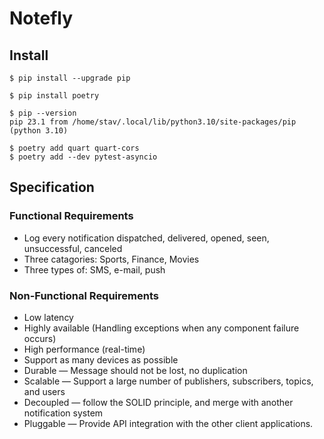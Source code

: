 # Notefly

## Install

	$ pip install --upgrade pip

	$ pip install poetry

	$ pip --version
	pip 23.1 from /home/stav/.local/lib/python3.10/site-packages/pip (python 3.10)

	$ poetry add quart quart-cors
	$ poetry add --dev pytest-asyncio

## Specification

### Functional Requirements

* Log every notification dispatched, delivered, opened, seen, unsuccessful, canceled
* Three catagories: Sports, Finance, Movies
* Three types of: SMS, e-mail, push

### Non-Functional Requirements

* Low latency
* Highly available (Handling exceptions when any component failure occurs)
* High performance (real-time)
* Support as many devices as possible
* Durable — Message should not be lost, no duplication
* Scalable — Support a large number of publishers, subscribers, topics, and users
* Decoupled — follow the SOLID principle, and merge with another notification system
* Pluggable — Provide API integration with the other client applications.

